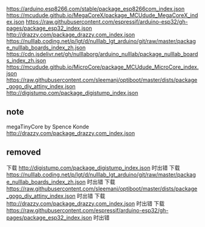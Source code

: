 
https://arduino.esp8266.com/stable/package_esp8266com_index.json
https://mcudude.github.io/MegaCoreX/package_MCUdude_MegaCoreX_index.json
https://raw.githubusercontent.com/espressif/arduino-esp32/gh-pages/package_esp32_index.json
http://drazzy.com/package_drazzy.com_index.json
https://nulllab.coding.net/p/lgt/d/nulllab_lgt_arduino/git/raw/master/package_nulllab_boards_index_zh.json
https://cdn.jsdelivr.net/gh/nulllaborg/arduino_nulllab/package_nulllab_boards_index_zh.json
https://mcudude.github.io/MicroCore/package_MCUdude_MicroCore_index.json
https://raw.githubusercontent.com/sleemanj/optiboot/master/dists/package_gogo_diy_attiny_index.json
http://digistump.com/package_digistump_index.json


## note 

megaTinyCore by Spence Konde
http://drazzy.com/package_drazzy.com_index.json

## removed 


下载 http://digistump.com/package_digistump_index.json 时出错
下载 https://nulllab.coding.net/p/lgt/d/nulllab_lgt_arduino/git/raw/master/package_nulllab_boards_index_zh.json 时出错
下载 https://raw.githubusercontent.com/sleemanj/optiboot/master/dists/package_gogo_diy_attiny_index.json 时出错
下载 http://drazzy.com/package_drazzy.com_index.json 时出错
下载 https://raw.githubusercontent.com/espressif/arduino-esp32/gh-pages/package_esp32_index.json 时出错

